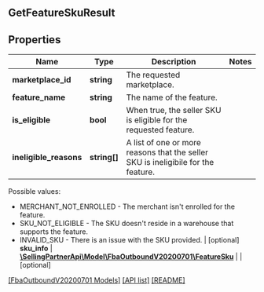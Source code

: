 ## GetFeatureSkuResult

## Properties

Name | Type | Description | Notes
------------ | ------------- | ------------- | -------------
**marketplace_id** | **string** | The requested marketplace. |
**feature_name** | **string** | The name of the feature. |
**is_eligible** | **bool** | When true, the seller SKU is eligible for the requested feature. |
**ineligible_reasons** | **string[]** | A list of one or more reasons that the seller SKU is ineligibile for the feature.

Possible values:
* MERCHANT_NOT_ENROLLED - The merchant isn't enrolled for the feature.
* SKU_NOT_ELIGIBLE - The SKU doesn't reside in a warehouse that supports the feature.
* INVALID_SKU - There is an issue with the SKU provided. | [optional]
**sku_info** | [**\SellingPartnerApi\Model\FbaOutboundV20200701\FeatureSku**](FeatureSku.md) |  | [optional]

[[FbaOutboundV20200701 Models]](../) [[API list]](../../Api) [[README]](../../../README.md)
